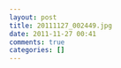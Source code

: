 ```yaml
---
layout: post
title: 20111127_002449.jpg
date: 2011-11-27 00:41
comments: true
categories: []
---
```


